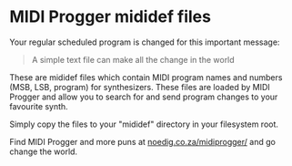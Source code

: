 # MIDI Progger mididef files

Your regular scheduled program is changed for this important message:

> A simple text file can make all the change in the world

These are mididef files which contain MIDI program names and numbers (MSB, LSB, program) for synthesizers. These files are loaded by MIDI Progger and allow you to search for and send program changes to your favourite synth.

Simply copy the files to your "mididef" directory in your filesystem root.

Find MIDI Progger and more puns at [noedig.co.za/midiprogger/](http://noedig.co.za/midiprogger/) and go change the world.


